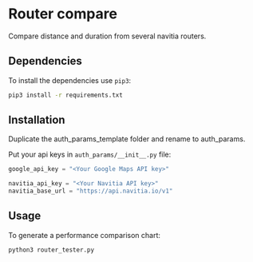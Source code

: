 Router compare
==============

Compare distance and duration from several navitia routers.

## Dependencies

To install the dependencies use `pip3`:

```bash
pip3 install -r requirements.txt
````


## Installation

Duplicate the auth_params_template folder and rename to auth_params.

Put your api keys in `auth_params/__init__.py` file:

```python
google_api_key = "<Your Google Maps API key>"

navitia_api_key = "<Your Navitia API key>"
navitia_base_url = "https://api.navitia.io/v1"
```


## Usage

To generate a performance comparison chart:

```bash
python3 router_tester.py
```
